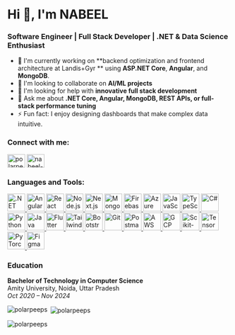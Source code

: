 # Hi 👋, I'm NABEEL

### Software Engineer | Full Stack Developer | .NET & Data Science Enthusiast

* 🔭 I'm currently working on **backend optimization and frontend architecture at Landis+Gyr ** using **ASP.NET Core**, **Angular**, and **MongoDB**.
* 👯 I'm looking to collaborate on **AI/ML projects**
* 🤝 I'm looking for help with **innovative full stack development**
* 💬 Ask me about **.NET Core, Angular, MongoDB, REST APIs, or full-stack performance tuning**
* ⚡ Fun fact: I enjoy designing dashboards that make complex data intuitive.

<h3 align="left">Connect with me:</h3>
<p align="left">
<a href="https://github.com/polarpeeps" target="blank"><img align="center" src="https://raw.githubusercontent.com/rahuldkjain/github-profile-readme-generator/master/src/images/icons/Social/github.svg" alt="polarpeeps" height="30" width="40" /></a>
<a href="https://www.linkedin.com/in/nabeel-hasan-rizvi" target="blank"><img align="center" src="https://raw.githubusercontent.com/rahuldkjain/github-profile-readme-generator/master/src/images/icons/Social/linked-in-alt.svg" alt="nabeel-hasan-rizvi" height="30" width="40" /></a>
</p>

<h3 align="left">Languages and Tools:</h3>
<p align="left">
<a href="https://dotnet.microsoft.com/" target="_blank" rel="noreferrer"> <img src="https://skillicons.dev/icons?i=dotnet" alt=".NET" width="40" height="40"/> </a>
<a href="https://angular.io/" target="_blank" rel="noreferrer"> <img src="https://skillicons.dev/icons?i=angular" alt="Angular" width="40" height="40"/> </a>
<a href="https://react.dev/" target="_blank" rel="noreferrer"> <img src="https://skillicons.dev/icons?i=react" alt="React" width="40" height="40"/> </a>
<a href="https://nodejs.org/" target="_blank" rel="noreferrer"> <img src="https://skillicons.dev/icons?i=nodejs" alt="Node.js" width="40" height="40"/> </a>
<a href="https://nextjs.org/" target="_blank" rel="noreferrer"> <img src="https://skillicons.dev/icons?i=nextjs" alt="Next.js" width="40" height="40"/> </a>
<a href="https://www.mongodb.com/" target="_blank" rel="noreferrer"> <img src="https://skillicons.dev/icons?i=mongodb" alt="MongoDB" width="40" height="40"/> </a>
<a href="https://firebase.google.com/" target="_blank" rel="noreferrer"> <img src="https://skillicons.dev/icons?i=firebase" alt="Firebase" width="40" height="40"/> </a>
<a href="https://www.microsoft.com/sql-server" target="_blank" rel="noreferrer"> <img src="https://skillicons.dev/icons?i=azure" alt="Azure DevOps" width="40" height="40"/> </a>
<a href="https://developer.mozilla.org/en-US/docs/Web/javascript" target="_blank" rel="noreferrer"> <img src="https://skillicons.dev/icons?i=js" alt="JavaScript" width="40" height="40"/> </a>
<a href="https://www.typescriptlang.org/" target="_blank" rel="noreferrer"> <img src="https://skillicons.dev/icons?i=ts" alt="TypeScript" width="40" height="40"/> </a>
<a href="https://learn.microsoft.com/en-us/dotnet/csharp/" target="_blank" rel="noreferrer"> <img src="https://skillicons.dev/icons?i=cs" alt="C#" width="40" height="40"/> </a>
<a href="https://www.python.org/" target="_blank" rel="noreferrer"> <img src="https://skillicons.dev/icons?i=py" alt="Python" width="40" height="40"/> </a>
<a href="https://www.java.com/" target="_blank" rel="noreferrer"> <img src="https://skillicons.dev/icons?i=java" alt="Java" width="40" height="40"/> </a>
<a href="https://flutter.dev/" target="_blank" rel="noreferrer"> <img src="https://skillicons.dev/icons?i=flutter" alt="Flutter" width="40" height="40"/> </a>
<a href="https://tailwindcss.com/" target="_blank" rel="noreferrer"> <img src="https://skillicons.dev/icons?i=tailwind" alt="Tailwind CSS" width="40" height="40"/> </a>
<a href="https://getbootstrap.com/" target="_blank" rel="noreferrer"> <img src="https://skillicons.dev/icons?i=bootstrap" alt="Bootstrap" width="40" height="40"/> </a>
<a href="https://git-scm.com/" target="_blank" rel="noreferrer"> <img src="https://skillicons.dev/icons?i=git" alt="Git" width="40" height="40"/> </a>
<a href="https://postman.com/" target="_blank" rel="noreferrer"> <img src="https://skillicons.dev/icons?i=postman" alt="Postman" width="40" height="40"/> </a>
<a href="https://aws.amazon.com/" target="_blank" rel="noreferrer"> <img src="https://skillicons.dev/icons?i=aws" alt="AWS" width="40" height="40"/> </a>
<a href="https://cloud.google.com/" target="_blank" rel="noreferrer"> <img src="https://skillicons.dev/icons?i=gcp" alt="GCP" width="40" height="40"/> </a>
<a href="https://scikit-learn.org/" target="_blank" rel="noreferrer"> <img src="https://skillicons.dev/icons?i=scikitlearn" alt="Scikit-learn" width="40" height="40"/> </a>
<a href="https://www.tensorflow.org/" target="_blank" rel="noreferrer"> <img src="https://skillicons.dev/icons?i=tensorflow" alt="TensorFlow" width="40" height="40"/> </a>
<a href="https://pytorch.org/" target="_blank" rel="noreferrer"> <img src="https://skillicons.dev/icons?i=pytorch" alt="PyTorch" width="40" height="40"/> </a>
<a href="https://www.figma.com/" target="_blank" rel="noreferrer"> <img src="https://skillicons.dev/icons?i=figma" alt="Figma" width="40" height="40"/> </a>
</p>

<h3 align="left">Education</h3>
<p><b>Bachelor of Technology in Computer Science</b><br>
Amity University, Noida, Uttar Pradesh<br>
<em>Oct 2020 – Nov 2024</em></p>

<p><img align="left" src="https://github-readme-stats.vercel.app/api/top-langs?username=polarpeeps&show_icons=true&locale=en&layout=compact" alt="polarpeeps" /></p>
<p>&nbsp;<img align="center" src="https://github-readme-stats.vercel.app/api?username=polarpeeps&show_icons=true&locale=en" alt="polarpeeps" /></p>
<p><img align="center" src="https://github-readme-streak-stats.herokuapp.com/?user=polarpeeps&" alt="polarpeeps" /></p>
